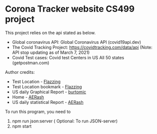 # Corona Tracker website CS499 project


This project relies on the api stated as below. 

 - Global coronavirus API: Global Coronavirus API (covid19api.dev)
 -  The Covid Tracking Project: https://covidtracking.com/data/api (Note: API stop updating as of March 7, 2021)
 - Covid Test cases: Covid test Centers in US All 50 states (getpostman.com)

Author credits: 
  - Test Location - [Flazzing](https://github.com/Flazzing)
  - Test Location bookmark - [Flazzing](https://github.com/Flazzing)
  - US daily Graphical Report - [burtomic](https://github.com/burtomic)
  - Home - [AERash](https://github.com/AERash)
  - US daily statistical Report - [AERash](https://github.com/AERash)



To run this program, you need to 

1. npm run json:server ( Optional: To run JSON-server)
2. npm start
